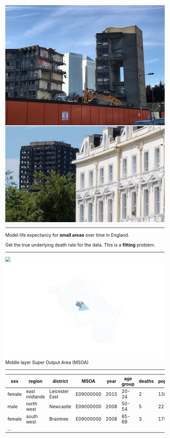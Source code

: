 <div class="r-stack">
    <img class="fragment fade-out" data-fragment-index="0" src="slides/_mortality/assets/minton_city.png">
    <img class="fragment current-visible" data-fragment-index="0" src="slides/_mortality/assets/grenfell.jpg">
</div>

---
Model life expectancy for __small areas__ over time in England.

Get the true underlying death rate for the data. This is a __fitting__ problem.

---
<!-- .slide: data-background="#343434" -->
<div class="r-stack">
  <img class="fragment fade-out" data-fragment-index="0" src="slides/_mortality/assets/LSOA_ldn_info.png">
  <img class="fragment current-visible" data-fragment-index="0" src="slides/_mortality/assets/LSOA_westminster_nested.png">
</div>
Middle layer Super Output Area (MSOA)

---
sex    | region        | district       | MSOA           | year | age group | deaths | population
------ | ------------- | -------------- | -------------- | ---- | --------- | ------ | ----------
female | east midlands | Leicester East | E09000000      | 2015 | 20-24     | 2      | 138
male   | north west    | Newcastle      | E09000000      | 2008 | 50-54     | 5      | 221
female | south west    | Braintree      | E09000000      | 2008 | 65-69     | 3      | 175
...    |               |                |                |      |           |        |
<!-- .element style="font-size: 70%"-->